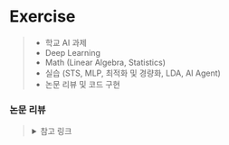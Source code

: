 # Exercise
> - 학교 AI 과제
> - Deep Learning
> - Math (Linear Algebra, Statistics)
> - 실습 (STS, MLP, 최적화 및 경량화, LDA, AI Agent)
> - 논문 리뷰 및 코드 구현

### 논문 리뷰
> <details>
> <summary>참고 링크</summary>
> 
> - https://github.com/terryum/awesome-deep-learning-papers/
> 
> - https://github.com/hongleizhang/RSPapers/
>
> - https://paperswithcode.com/
>
> - https://papers.nips.cc/
>
> - https://www.thecvf.com/
> </details>
